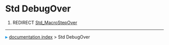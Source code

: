# Std DebugOver
1.  REDIRECT [Std\_MacroStepOver](Std_MacroStepOver.md)



---
![](images/Right_arrow.png) [documentation index](../README.md) > Std DebugOver
